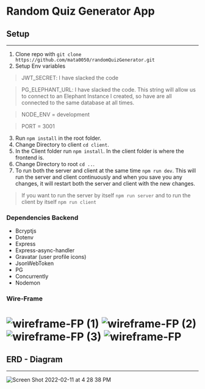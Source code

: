# Random Quiz Generator App

## Setup

---

1. Clone repo with `git clone https://github.com/mata0050/randomQuizGenerator.git`
2. Setup Env variables

> JWT_SECRET: l have slacked the code

> PG_ELEPHANT_URL: l have slacked the code. This string will allow us to connect to an Elephant Instance l created, so have are all connected to the same database at all times.

> NODE_ENV = development

> PORT = 3001

3. Run `npm install` in the root folder.
4. Change Directory to client `cd client`.
5. In the Client folder run `npm install`. In the client folder is where the frontend is.
6. Change Directory to root `cd ..`.
7. To run both the server and client at the same time `npm run dev`. This will run the server and client continuously and when you save you any changes, it will restart both the server and client with the new changes.

> If you want to run the server by itself `npm run server` and to run the client by itself `npm run client`

### Dependencies Backend

- Bcryptjs
- Dotenv
- Express
- Express-async-handler
- Gravatar (user profile icons)
- JsonWebToken
- PG
- Concurrently
- Nodemon

### Wire-Frame

![wireframe-FP (1)](https://user-images.githubusercontent.com/91488574/153897181-31f8f7c9-dcf4-4c19-bd98-fcfb8d67e627.png)
![wireframe-FP (2)](https://user-images.githubusercontent.com/91488574/153897194-98eeba8c-74b4-4948-88a7-8652882ac8dd.png)
![wireframe-FP (3)](https://user-images.githubusercontent.com/91488574/153897205-aeb2889e-aa86-4dcd-8358-a1c728e4d6f4.png)
![wireframe-FP](https://user-images.githubusercontent.com/91488574/153897339-280ba06f-e596-4b2c-8aff-3934169330e4.png)
=======

## ERD - Diagram

---

![Screen Shot 2022-02-11 at 4 28 38 PM](https://user-images.githubusercontent.com/58061791/153672804-f175ebf4-8c42-4217-b30b-55ff30707089.png)

